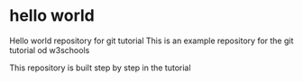 # hello world
Hello world repository for git tutorial
This is an example repository for the git tutorial od w3schools

This repository is built step by step in the tutorial

